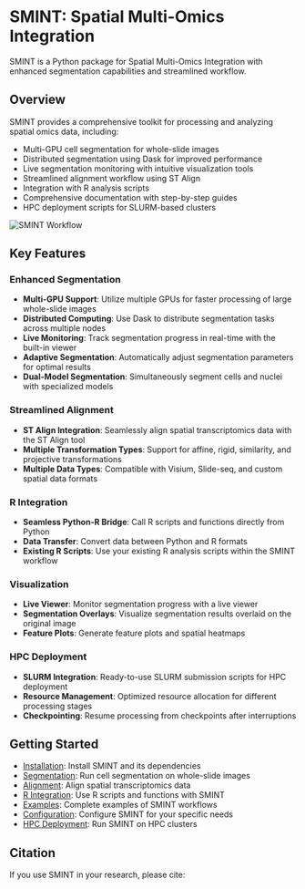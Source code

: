 # SMINT: Spatial Multi-Omics Integration

SMINT is a Python package for Spatial Multi-Omics Integration with enhanced segmentation capabilities and streamlined workflow.

## Overview

SMINT provides a comprehensive toolkit for processing and analyzing spatial omics data, including:

- Multi-GPU cell segmentation for whole-slide images
- Distributed segmentation using Dask for improved performance
- Live segmentation monitoring with intuitive visualization tools
- Streamlined alignment workflow using ST Align
- Integration with R analysis scripts
- Comprehensive documentation with step-by-step guides
- HPC deployment scripts for SLURM-based clusters

![SMINT Workflow](images/workflow.png)

## Key Features

### Enhanced Segmentation

- **Multi-GPU Support**: Utilize multiple GPUs for faster processing of large whole-slide images
- **Distributed Computing**: Use Dask to distribute segmentation tasks across multiple nodes
- **Live Monitoring**: Track segmentation progress in real-time with the built-in viewer
- **Adaptive Segmentation**: Automatically adjust segmentation parameters for optimal results
- **Dual-Model Segmentation**: Simultaneously segment cells and nuclei with specialized models

### Streamlined Alignment

- **ST Align Integration**: Seamlessly align spatial transcriptomics data with the ST Align tool
- **Multiple Transformation Types**: Support for affine, rigid, similarity, and projective transformations
- **Multiple Data Types**: Compatible with Visium, Slide-seq, and custom spatial data formats

### R Integration

- **Seamless Python-R Bridge**: Call R scripts and functions directly from Python
- **Data Transfer**: Convert data between Python and R formats
- **Existing R Scripts**: Use your existing R analysis scripts within the SMINT workflow

### Visualization

- **Live Viewer**: Monitor segmentation progress with a live viewer
- **Segmentation Overlays**: Visualize segmentation results overlaid on the original image
- **Feature Plots**: Generate feature plots and spatial heatmaps

### HPC Deployment

- **SLURM Integration**: Ready-to-use SLURM submission scripts for HPC deployment
- **Resource Management**: Optimized resource allocation for different processing stages
- **Checkpointing**: Resume processing from checkpoints after interruptions

## Getting Started

- [Installation](installation.md): Install SMINT and its dependencies
- [Segmentation](segmentation.md): Run cell segmentation on whole-slide images
- [Alignment](alignment.md): Align spatial transcriptomics data
- [R Integration](r_integration.md): Use R scripts and functions with SMINT
- [Examples](examples.md): Complete examples of SMINT workflows
- [Configuration](configuration.md): Configure SMINT for your specific needs
- [HPC Deployment](hpc_deployment.md): Run SMINT on HPC clusters

## Citation

If you use SMINT in your research, please cite:


